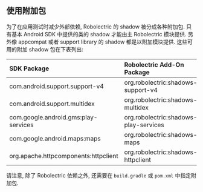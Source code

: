 ## 使用附加包

为了在应用测试时减少外部依赖, Robolectric 的 shadow 被分成各种附加包. 只有基本 Android SDK 中提供的类的 shadow 才能由主 Robolectric 模块提供. 另外像 appcompat 或者 support library 的 shadow 都是以附加模块提供. 这些可用的附加 shadow 包在下表列出:


 SDK Package | Robolectric Add-On Package |    
:------------|:--------------------------
com.android.support.support-v4 | org.robolectric:shadows-support-v4
com.android.support.multidex | org.robolectric:shadows-multidex
com.google.android.gms:play-services | org.robolectric:shadows-play-services
com.google.android.maps:maps | org.robolectric:shadows-maps
org.apache.httpcomponents:httpclient | org.robolectric:shadows-httpclient

请注意, 除了 Robolectric 依赖之外, 还需要在 `build.gradle` 或 `pom.xml` 中指定附加包. 